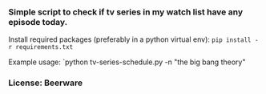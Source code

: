 ### Simple script to check if tv series in my watch list have any episode today.

Install required packages (preferably in a python virtual env): `pip install -r requirements.txt`


Example usage: `python tv-series-schedule.py -n "the big bang theory"


### License: Beerware
